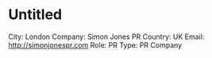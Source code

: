 # Untitled

City: London
Company: Simon Jones PR
Country: UK
Email: http://simonjonespr.com
Role: PR
Type: PR Company